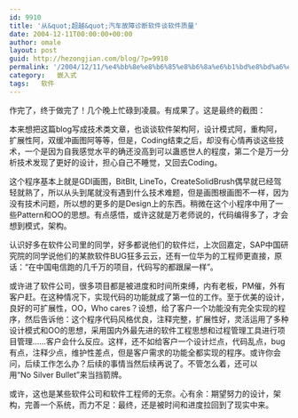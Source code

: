 ```yaml
---
id: 9910
title: '从&quot;超越&quot;汽车故障诊断软件谈软件质量'
date: 2004-12-11T00:00:00+00:00
author: omale
layout: post
guid: http://hezongjian.com/blog/?p=9910
permalink: '/2004/12/11/%e4%bb%8e%e8%b6%85%e8%b6%8a%e6%b1%bd%e8%bd%a6%e6%95%85%e9%9a%9c%e8%af%8a%e6%96%ad%e8%bd%af%e4%bb%b6%e8%b0%88%e8%bd%af%e4%bb%b6%e8%b4%a8%e9%87%8f/'
category:   嵌入式  
tags:   软件
---
```

作完了，终于做完了！几个晚上忙碌到凌晨。有成果了。这是最终的截图：

本来想把这篇blog写成技术类文章，也谈谈软件架构阿，设计模式阿，重构阿，扩展性阿，双缓冲画图阿等等，但是，Coding结束之后，却没有心情再谈这些技术，一个是因为自我感觉水平的确还没高到可以蛊惑世人的程度，第二个是万一分析技术发现了更好的设计，担心自己不睡觉，又回去Coding。

这个程序基本上就是GDI画图，BitBlt,&nbsp;LineTo，CreateSolidBrush偶早就已经驾轻就熟了，所以从头到尾就没有遇到什么技术难题，但是画图根画图不一样，因为没有技术问题，所以想的更多的是Design上的东西。稍微在这个小程序中用了一些Pattern和OO的思想。有点感悟，或许这就是万老师说的，代码编得多了，才会想到模式，架构。

认识好多在软件公司里的同学，好多都说他们的软件烂，上次回嘉定，SAP中国研究院的同学说他们的某款软件BUG狂多云云，还有一位华为的工程师更直接，原话：&ldquo;在中国电信跑的几千万的项目，代码写的都跟屎一样&rdquo;。

或许进了软件公司，很多项目都是被进度和时间所束缚，内有老板，PM催，外有客户赶。在这种情况下，实现代码的功能就成了第一位的工作。至于优美的设计，良好的可扩展性，OO，Who&nbsp;cares？设想，给了客户一个功能没有完全实现的程序，然后告诉他：这个程序代码风格优良，注释完整，扩展性好，灵活运用了多种设计模式和OO的思想，采用国内外最先进的软件工程思想和过程管理工具进行项目管理&hellip;&hellip;客户会什么反应。这样，还不如给客户一个设计烂点，代码乱点，bug有点，注释少点，维护性差点，但是客户需求的功能全都实现的程序。或许你会问，后续工作怎么办？后续的事情当然后续再说了。不管怎么着，还可以用&ldquo;No&nbsp;Silver&nbsp;Bullet&rdquo;来当挡箭牌。

或许，这也是某些软件公司和软件工程师的无奈。心有余：期望努力的设计，架构，完善一个系统，而力不足：最终，还是被时间和进度拉回到了现实中来。

&nbsp;